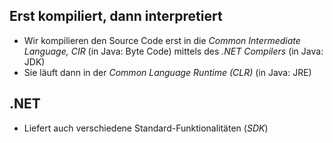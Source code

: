 ## Erst kompiliert, dann interpretiert
- Wir kompilieren den Source Code erst in die *Common Intermediate Language, CIR* (in Java: Byte Code) mittels des *.NET Compilers* (in Java: JDK)
- Sie läuft dann in der *Common Language Runtime (CLR)* (in Java: JRE)

## .NET
- Liefert auch verschiedene Standard-Funktionalitäten (*SDK*)